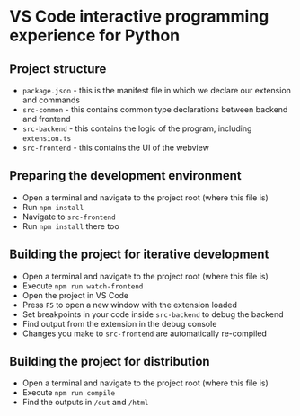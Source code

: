 # VS Code interactive programming experience for Python

## Project structure
* `package.json` - this is the manifest file in which we declare our extension and commands
* `src-common` - this contains common type declarations between backend and frontend
* `src-backend` - this contains the logic of the program, including `extension.ts`
* `src-frontend` - this contains the UI of the webview

## Preparing the development environment
* Open a terminal and navigate to the project root (where this file is)
* Run `npm install`
* Navigate to `src-frontend`
* Run `npm install` there too

## Building the project for iterative development
* Open a terminal and navigate to the project root (where this file is)
* Execute `npm run watch-frontend`
* Open the project in VS Code
* Press `F5` to open a new window with the extension loaded
* Set breakpoints in your code inside `src-backend` to debug the backend
* Find output from the extension in the debug console
* Changes you make to `src-frontend` are automatically re-compiled

## Building the project for distribution
* Open a terminal and navigate to the project root (where this file is)
* Execute `npm run compile`
* Find the outputs in `/out` and `/html`
